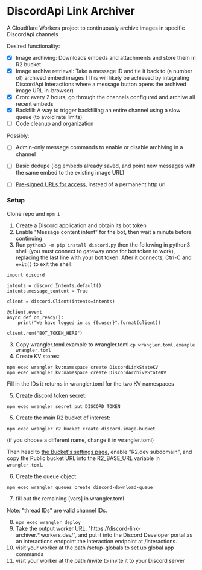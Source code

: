 # DiscordApi Link Archiver

A Cloudflare Workers project to continuously archive images in specific DiscordApi channels

Desired functionality:

- [X] Image archiving: Downloads embeds and attachments and store them in R2 bucket
- [X] Image archive retrieval: Take a message ID and tie it back to (a number of) archived embed images (This will likely be achieved by integrating DiscordApi Interactions where a message button opens the archived image URL in-browser)
- [X] Cron: every 2 hours, go through the channels configured and archive all recent embeds
- [X] Backfill: A way to trigger backfilling an entire channel using a slow queue (to avoid rate limits)
- [ ] Code cleanup and organization

Possibly:

- [ ] Admin-only message commands to enable or disable archiving in a channel
- [ ] Basic dedupe (log embeds already saved, and point new messages with the same embed to the existing image URL)
- [ ] [Pre-signed URLs for access](https://developers.cloudflare.com/r2/api/s3/presigned-urls/), instead of a permanent http url


### Setup

Clone repo and `npm i`

1. Create a Discord application and obtain its bot token
2. Enable "Message content intent" for the bot, then wait a minute before continuing
2. Run `python3 -m pip install discord.py` then the following in python3 shell (you must connect to gateway once for bot token to work), replacing the last line with your bot token. After it connects, Ctrl-C and `exit()` to exit the shell:

```
import discord

intents = discord.Intents.default()
intents.message_content = True

client = discord.Client(intents=intents)

@client.event
async def on_ready():
    print("We have logged in as {0.user}".format(client))

client.run("BOT_TOKEN_HERE")
```

3. Copy wrangler.toml.example to wrangler.toml `cp wrangler.toml.example wrangler.toml`
4. Create KV stores:

```
npm exec wrangler kv:namespace create DiscordLinkStateKV
npm exec wrangler kv:namespace create DiscordArchiveStateKV
```

Fill in the IDs it returns in wrangler.toml for the two KV namespaces


5. Create discord token secret:

```
npm exec wrangler secret put DISCORD_TOKEN
```

5. Create the main R2 bucket of interest:

```
npm exec wrangler r2 bucket create discord-image-bucket
```

(if you choose a different name, change it in wrangler.toml)

Then head to [the Bucket's settings page](https://dash.cloudflare.com/?to=/:account/r2/default/buckets/discord-image-bucket), enable "R2.dev subdomain", and copy the Public bucket URL into the R2_BASE_URL variable in `wrangler.toml`.

6. Create the queue object:

```
npm exec wrangler queues create discord-download-queue
```

7. fill out the remaining [vars] in wrangler.toml

Note: "thread IDs" are valid channel IDs.

8. `npm exec wrangler deploy`
8. Take the output worker URL, "https://discord-link-archiver.*.workers.dev/", and put it into the Discord Developer portal as an interactions endpoint the interaction endpoint at /interactions.
9. visit your worker at the path /setup-globals to set up global app commands
9. visit your worker at the path /invite to invite it to your Discord server
